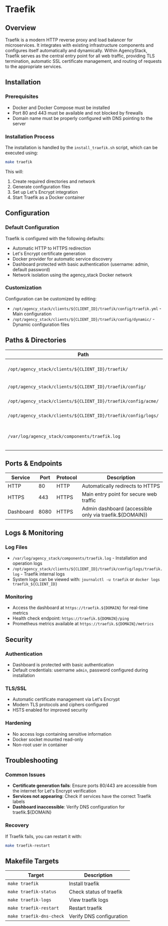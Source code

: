 # Traefik

## Overview
Traefik is a modern HTTP reverse proxy and load balancer for microservices. It integrates with existing infrastructure components and configures itself automatically and dynamically. Within AgencyStack, Traefik serves as the central entry point for all web traffic, providing TLS termination, automatic SSL certificate management, and routing of requests to the appropriate services.

## Installation

### Prerequisites
- Docker and Docker Compose must be installed
- Port 80 and 443 must be available and not blocked by firewalls
- Domain name must be properly configured with DNS pointing to the server

### Installation Process
The installation is handled by the `install_traefik.sh` script, which can be executed using:

```bash
make traefik
```

This will:
1. Create required directories and network
2. Generate configuration files
3. Set up Let's Encrypt integration
4. Start Traefik as a Docker container

## Configuration

### Default Configuration
Traefik is configured with the following defaults:
- Automatic HTTP to HTTPS redirection
- Let's Encrypt certificate generation
- Docker provider for automatic service discovery
- Dashboard protected with basic authentication (username: admin, default password)
- Network isolation using the agency_stack Docker network

### Customization
Configuration can be customized by editing:
- `/opt/agency_stack/clients/${CLIENT_ID}/traefik/config/traefik.yml` - Main configuration
- `/opt/agency_stack/clients/${CLIENT_ID}/traefik/config/dynamic/` - Dynamic configuration files

## Paths & Directories

| Path | Description |
|------|-------------|
| `/opt/agency_stack/clients/${CLIENT_ID}/traefik/` | Main installation directory |
| `/opt/agency_stack/clients/${CLIENT_ID}/traefik/config/` | Configuration files |
| `/opt/agency_stack/clients/${CLIENT_ID}/traefik/config/acme/` | Let's Encrypt certificates |
| `/opt/agency_stack/clients/${CLIENT_ID}/traefik/config/logs/` | Traefik internal logs |
| `/var/log/agency_stack/components/traefik.log` | Installation and operation logs |

## Ports & Endpoints

| Service | Port | Protocol | Description |
|---------|------|----------|-------------|
| HTTP    | 80   | HTTP     | Automatically redirects to HTTPS |
| HTTPS   | 443  | HTTPS    | Main entry point for secure web traffic |
| Dashboard | 8080 | HTTPS  | Admin dashboard (accessible only via traefik.${DOMAIN}) |

## Logs & Monitoring

### Log Files
- `/var/log/agency_stack/components/traefik.log` - Installation and operation logs
- `/opt/agency_stack/clients/${CLIENT_ID}/traefik/config/logs/traefik.log` - Traefik internal logs
- System logs can be viewed with: `journalctl -u traefik` or `docker logs traefik_${CLIENT_ID}`

### Monitoring
- Access the dashboard at `https://traefik.${DOMAIN}` for real-time metrics
- Health check endpoint: `https://traefik.${DOMAIN}/ping`
- Prometheus metrics available at `https://traefik.${DOMAIN}/metrics`

## Security

### Authentication
- Dashboard is protected with basic authentication
- Default credentials: username `admin`, password configured during installation

### TLS/SSL
- Automatic certificate management via Let's Encrypt
- Modern TLS protocols and ciphers configured
- HSTS enabled for improved security

### Hardening
- No access logs containing sensitive information
- Docker socket mounted read-only
- Non-root user in container

## Troubleshooting

### Common Issues
- **Certificate generation fails**: Ensure ports 80/443 are accessible from the internet for Let's Encrypt verification
- **Services not appearing**: Check if services have the correct Traefik labels
- **Dashboard inaccessible**: Verify DNS configuration for traefik.${DOMAIN}

### Recovery
If Traefik fails, you can restart it with:
```bash
make traefik-restart
```

## Makefile Targets

| Target | Description |
|--------|-------------|
| `make traefik` | Install traefik |
| `make traefik-status` | Check status of traefik |
| `make traefik-logs` | View traefik logs |
| `make traefik-restart` | Restart traefik |
| `make traefik-dns-check` | Verify DNS configuration |
